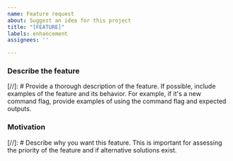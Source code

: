 ```yaml
---
name: Feature request
about: Suggest an idea for this project
title: "[FEATURE]"
labels: enhancement
assignees: ''

---
```


### Describe the feature
[//]: # Provide a thorough description of the feature. If possible, include examples of  the feature and its behavior. For example, if it's a new command flag, provide examples of using the command flag and expected outputs.

### Motivation
[//]: # Describe why you want this feature. This is important for assessing the priority of the feature and if alternative solutions exist.
